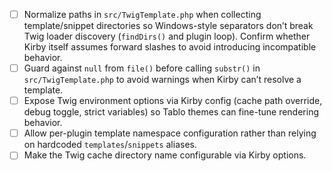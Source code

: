 - [ ] Normalize paths in `src/TwigTemplate.php` when collecting template/snippet directories so Windows-style separators don’t break Twig loader discovery (`findDirs()` and plugin loop). Confirm whether Kirby itself assumes forward slashes to avoid introducing incompatible behavior.
- [ ] Guard against `null` from `file()` before calling `substr()` in `src/TwigTemplate.php` to avoid warnings when Kirby can’t resolve a template.
- [ ] Expose Twig environment options via Kirby config (cache path override, debug toggle, strict variables) so Tablo themes can fine-tune rendering behavior.
- [ ] Allow per-plugin template namespace configuration rather than relying on hardcoded `templates`/`snippets` aliases.
- [ ] Make the Twig cache directory name configurable via Kirby options.
